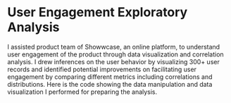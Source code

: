 # User Engagement Exploratory Analysis

I assisted product team of Showwcase, an online platform, to understand user engagement of the product through data visualization and
correlation analysis. I drew inferences on the user behavior by visualizing 300+ user records and identified potential improvements on facilitating user
engagement by comparing different metrics including correlations and distributions. Here is the code showing the data manipulation and data visualization I performed for preparing the analysis.
